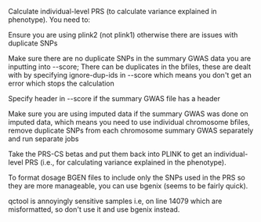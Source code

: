 Calculate individual-level PRS (to calculate variance explained in phenotype). You need to:

Ensure you are using plink2 (not plink1) otherwise there are issues with duplicate SNPs

Make sure there are no duplicate SNPs in the summary GWAS data you are inputting into --score;
There can be duplicates in the bfiles, these are dealt with by specifying ignore-dup-ids in --score which means you don't get an error which stops the calculation

Specify header in --score if the summary GWAS file has a header

Make sure you are using imputed data if the summary GWAS was done on imputed data, which means you need to use individual chromosome bfiles, remove duplicate SNPs from each chromosome summary GWAS separately and run separate jobs

Take the PRS-CS betas and put them back into PLINK to get an individual-level PRS (i.e., for calculating variance explained in the phenotype).

To format dosage BGEN files to include only the SNPs used in the PRS so they are more manageable, you can use bgenix (seems to be fairly quick). 

qctool is annoyingly sensitive samples i.e, on line 14079 which are misformatted, so don't use it and use bgenix instead.
